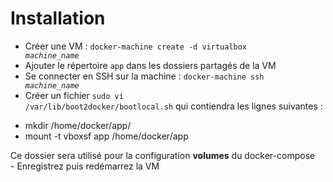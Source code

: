 # Installation
- Créer une VM : <code>docker-machine create -d virtualbox <i>machine_name</i></code>
- Ajouter le répertoire <code>app</code> dans les dossiers partagés de la VM
- Se connecter en SSH sur la machine : <code>docker-machine ssh <i>machine_name</i></code>
- Créer un fichier <code>sudo vi /var/lib/boot2docker/bootlocal.sh</code> qui contiendra les lignes suivantes :
<ul>
	<li>mkdir /home/docker/app/</li>
	<li>mount -t vboxsf app /home/docker/app</li>
</ul>
Ce dossier sera utilisé pour la configuration <strong>volumes</strong> du docker-compose<br>
- Enregistrez puis redémarrez la VM
